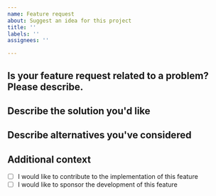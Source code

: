 ```yaml
---
name: Feature request
about: Suggest an idea for this project
title: ''
labels: ''
assignees: ''

---
```


## Is your feature request related to a problem? Please describe.
<!-- A clear and concise description of what the problem is. 
    Ex. I'm always frustrated when [...] -->

## Describe the solution you'd like
<!-- A clear and concise description of what you want to happen. -->

## Describe alternatives you've considered
<!-- Have you thought of other ways to solve the problem?
    List any alternative solutions or features you've considered. -->

## Additional context
<!-- Add any other details, screenshots, or examples that might help us understand your request.  

    If you’d like, let us know whether you’re interested in:  
     - Contributing to the implementation yourself  
     - Collaborating with others on it  
     - Sponsoring its development to help make it happen sooner  

    Since this is an open-source project, we rely on community involvement, and every contribution (big or small) is appreciated. -->

- [ ] I would like to contribute to the implementation of this feature  
- [ ] I would like to sponsor the development of this feature